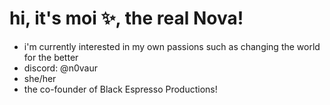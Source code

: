 # hi, it's moi ✨️, the real Nova!
- i'm currently interested in my own passions such as changing the world for the better
- discord: @n0vaur
- she/her
- the co-founder of Black Espresso Productions!
